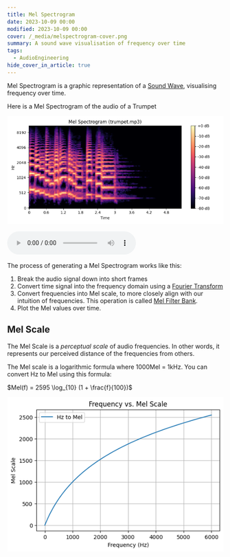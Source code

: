 ```yaml
---
title: Mel Spectrogram
date: 2023-10-09 00:00
modified: 2023-10-09 00:00
cover: /_media/melspectrogram-cover.png
summary: A sound wave visualisation of frequency over time
tags:
  - AudioEngineering
hide_cover_in_article: true
---
```


Mel Spectrogram is a graphic representation of a [Sound Wave](sound-wave.md), visualising frequency over time.

Here is a Mel Spectrogram of the audio of a Trumpet

![Melspectrogram example of a Trumpet](../_media/melspectrogram-example.png)

<audio controls>
  <source src="/_media/trumpet_example.mp3" type="audio/mpeg">
</audio>

The process of generating a Mel Spectrogram works like this:

1. Break the audio signal down into short frames
2. Convert time signal into the frequency domain using a [Fourier Transform](fourier-transform.md)
3. Convert frequencies into Mel scale, to more closely align with our intuition of frequencies. This operation is called [Mel Filter Bank](mel-filter-bank.md).
4. Plot the Mel values over time.

## Mel Scale

The Mel Scale is a *perceptual scale* of audio frequencies. In other words, it represents our perceived distance of the frequencies from others.

The Mel scale is a logarithmic formula where 1000Mel = 1kHz. You can convert Hz to Mel using this formula:

$Mel(f) = 2595 \log_{10} (1 + \frac{f}{100})$

![Frequency vs Mel Scale plot](../_media/mel-scale-plot.png)

